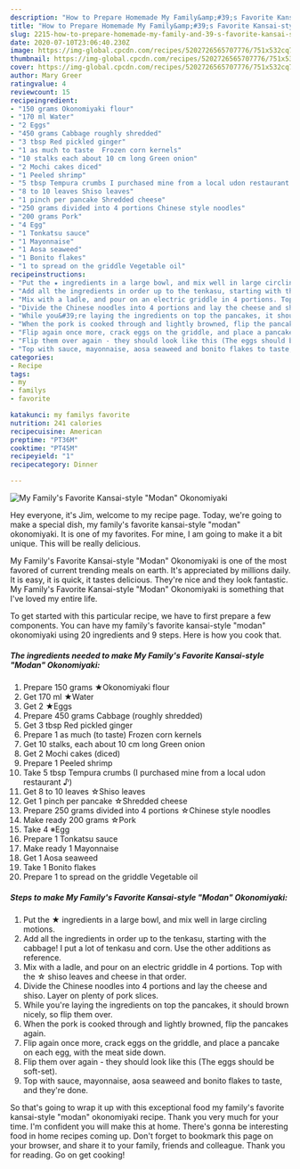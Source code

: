 ```yaml
---
description: "How to Prepare Homemade My Family&amp;#39;s Favorite Kansai-style &amp;#34;Modan&amp;#34; Okonomiyaki"
title: "How to Prepare Homemade My Family&amp;#39;s Favorite Kansai-style &amp;#34;Modan&amp;#34; Okonomiyaki"
slug: 2215-how-to-prepare-homemade-my-family-and-39-s-favorite-kansai-style-and-34-modan-and-34-okonomiyaki
date: 2020-07-10T23:06:40.230Z
image: https://img-global.cpcdn.com/recipes/5202726565707776/751x532cq70/my-familys-favorite-kansai-style-modan-okonomiyaki-recipe-main-photo.jpg
thumbnail: https://img-global.cpcdn.com/recipes/5202726565707776/751x532cq70/my-familys-favorite-kansai-style-modan-okonomiyaki-recipe-main-photo.jpg
cover: https://img-global.cpcdn.com/recipes/5202726565707776/751x532cq70/my-familys-favorite-kansai-style-modan-okonomiyaki-recipe-main-photo.jpg
author: Mary Greer
ratingvalue: 4
reviewcount: 15
recipeingredient:
- "150 grams Okonomiyaki flour"
- "170 ml Water"
- "2 Eggs"
- "450 grams Cabbage roughly shredded"
- "3 tbsp Red pickled ginger"
- "1 as much to taste  Frozen corn kernels"
- "10 stalks each about 10 cm long Green onion"
- "2 Mochi cakes diced"
- "1 Peeled shrimp"
- "5 tbsp Tempura crumbs I purchased mine from a local udon restaurant "
- "8 to 10 leaves Shiso leaves"
- "1 pinch per pancake Shredded cheese"
- "250 grams divided into 4 portions Chinese style noodles"
- "200 grams Pork"
- "4 Egg"
- "1 Tonkatsu sauce"
- "1 Mayonnaise"
- "1 Aosa seaweed"
- "1 Bonito flakes"
- "1 to spread on the griddle Vegetable oil"
recipeinstructions:
- "Put the ★ ingredients in a large bowl, and mix well in large circling motions."
- "Add all the ingredients in order up to the tenkasu, starting with the cabbage! I put a lot of tenkasu and corn. Use the other additions as reference."
- "Mix with a ladle, and pour on an electric griddle in 4 portions. Top with the ☆ shiso leaves and cheese in that order."
- "Divide the Chinese noodles into 4 portions and lay the cheese and shiso. Layer on plenty of pork slices."
- "While you&#39;re laying the ingredients on top the pancakes, it should brown nicely, so flip them over."
- "When the pork is cooked through and lightly browned, flip the pancakes again."
- "Flip again once more, crack eggs on the griddle, and place a pancake on each egg, with the meat side down."
- "Flip them over again - they should look like this (The eggs should be soft-set)."
- "Top with sauce, mayonnaise, aosa seaweed and bonito flakes to taste, and they&#39;re done."
categories:
- Recipe
tags:
- my
- familys
- favorite

katakunci: my familys favorite 
nutrition: 241 calories
recipecuisine: American
preptime: "PT36M"
cooktime: "PT45M"
recipeyield: "1"
recipecategory: Dinner

---
```



![My Family&#39;s Favorite Kansai-style &#34;Modan&#34; Okonomiyaki](https://img-global.cpcdn.com/recipes/5202726565707776/751x532cq70/my-familys-favorite-kansai-style-modan-okonomiyaki-recipe-main-photo.jpg)

Hey everyone, it's Jim, welcome to my recipe page. Today, we're going to make a special dish, my family&#39;s favorite kansai-style &#34;modan&#34; okonomiyaki. It is one of my favorites. For mine, I am going to make it a bit unique. This will be really delicious.



My Family&#39;s Favorite Kansai-style &#34;Modan&#34; Okonomiyaki is one of the most favored of current trending meals on earth. It's appreciated by millions daily. It is easy, it is quick, it tastes delicious. They're nice and they look fantastic. My Family&#39;s Favorite Kansai-style &#34;Modan&#34; Okonomiyaki is something that I've loved my entire life.


To get started with this particular recipe, we have to first prepare a few components. You can have my family&#39;s favorite kansai-style &#34;modan&#34; okonomiyaki using 20 ingredients and 9 steps. Here is how you cook that.

<!--inarticleads1-->

##### The ingredients needed to make My Family&#39;s Favorite Kansai-style &#34;Modan&#34; Okonomiyaki:

1. Prepare 150 grams ★Okonomiyaki flour
1. Get 170 ml ★Water
1. Get 2 ★Eggs
1. Prepare 450 grams Cabbage (roughly shredded)
1. Get 3 tbsp Red pickled ginger
1. Prepare 1 as much (to taste)  Frozen corn kernels
1. Get 10 stalks, each about 10 cm long Green onion
1. Get 2 Mochi cakes (diced)
1. Prepare 1 Peeled shrimp
1. Take 5 tbsp Tempura crumbs (I purchased mine from a local udon restaurant ♪)
1. Get 8 to 10 leaves ☆Shiso leaves
1. Get 1 pinch per pancake ☆Shredded cheese
1. Prepare 250 grams divided into 4 portions ☆Chinese style noodles
1. Make ready 200 grams ☆Pork
1. Take 4 ※Egg
1. Prepare 1 Tonkatsu sauce
1. Make ready 1 Mayonnaise
1. Get 1 Aosa seaweed
1. Take 1 Bonito flakes
1. Prepare 1 to spread on the griddle Vegetable oil




<!--inarticleads2-->

##### Steps to make My Family&#39;s Favorite Kansai-style &#34;Modan&#34; Okonomiyaki:

1. Put the ★ ingredients in a large bowl, and mix well in large circling motions.
1. Add all the ingredients in order up to the tenkasu, starting with the cabbage! I put a lot of tenkasu and corn. Use the other additions as reference.
1. Mix with a ladle, and pour on an electric griddle in 4 portions. Top with the ☆ shiso leaves and cheese in that order.
1. Divide the Chinese noodles into 4 portions and lay the cheese and shiso. Layer on plenty of pork slices.
1. While you&#39;re laying the ingredients on top the pancakes, it should brown nicely, so flip them over.
1. When the pork is cooked through and lightly browned, flip the pancakes again.
1. Flip again once more, crack eggs on the griddle, and place a pancake on each egg, with the meat side down.
1. Flip them over again - they should look like this (The eggs should be soft-set).
1. Top with sauce, mayonnaise, aosa seaweed and bonito flakes to taste, and they&#39;re done.




So that's going to wrap it up with this exceptional food my family&#39;s favorite kansai-style &#34;modan&#34; okonomiyaki recipe. Thank you very much for your time. I'm confident you will make this at home. There's gonna be interesting food in home recipes coming up. Don't forget to bookmark this page on your browser, and share it to your family, friends and colleague. Thank you for reading. Go on get cooking!

